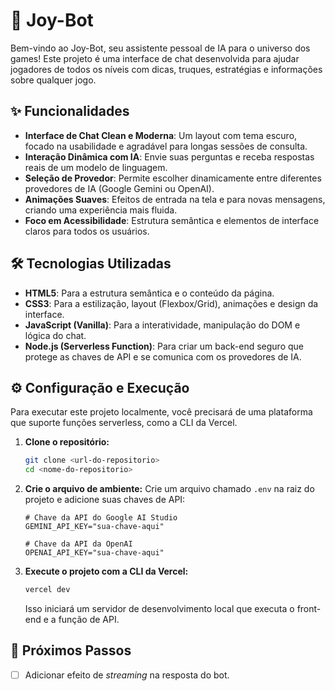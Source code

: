 # 🤖 Joy-Bot

Bem-vindo ao Joy-Bot, seu assistente pessoal de IA para o universo dos games! Este projeto é uma interface de chat desenvolvida para ajudar jogadores de todos os níveis com dicas, truques, estratégias e informações sobre qualquer jogo.

## ✨ Funcionalidades

-   **Interface de Chat Clean e Moderna**: Um layout com tema escuro, focado na usabilidade e agradável para longas sessões de consulta.
-   **Interação Dinâmica com IA**: Envie suas perguntas e receba respostas reais de um modelo de linguagem.
-   **Seleção de Provedor**: Permite escolher dinamicamente entre diferentes provedores de IA (Google Gemini ou OpenAI).
-   **Animações Suaves**: Efeitos de entrada na tela e para novas mensagens, criando uma experiência mais fluida.
-   **Foco em Acessibilidade**: Estrutura semântica e elementos de interface claros para todos os usuários.

## 🛠️ Tecnologias Utilizadas

-   **HTML5**: Para a estrutura semântica e o conteúdo da página.
-   **CSS3**: Para a estilização, layout (Flexbox/Grid), animações e design da interface.
-   **JavaScript (Vanilla)**: Para a interatividade, manipulação do DOM e lógica do chat.
-   **Node.js (Serverless Function)**: Para criar um back-end seguro que protege as chaves de API e se comunica com os provedores de IA.

## ⚙️ Configuração e Execução

Para executar este projeto localmente, você precisará de uma plataforma que suporte funções serverless, como a CLI da Vercel.

1.  **Clone o repositório:**
    ```bash
    git clone <url-do-repositorio>
    cd <nome-do-repositorio>
    ```

2.  **Crie o arquivo de ambiente:**
    Crie um arquivo chamado `.env` na raiz do projeto e adicione suas chaves de API:
    ```
    # Chave da API do Google AI Studio
    GEMINI_API_KEY="sua-chave-aqui"

    # Chave da API da OpenAI
    OPENAI_API_KEY="sua-chave-aqui"
    ```

3.  **Execute o projeto com a CLI da Vercel:**
    ```bash
    vercel dev
    ```
    Isso iniciará um servidor de desenvolvimento local que executa o front-end e a função de API.

## 🔮 Próximos Passos

-   [ ] Adicionar efeito de *streaming* na resposta do bot.